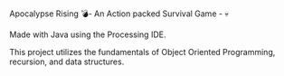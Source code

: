 Apocalypse Rising
💣- An Action packed Survival Game - 💀

Made with Java using the Processing IDE. 

This project utilizes the fundamentals of Object Oriented Programming, recursion, and data structures.
